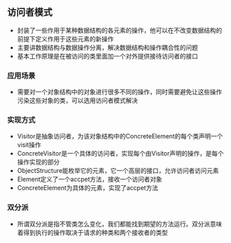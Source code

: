 ## 访问者模式

-   封装了一些作用于某种数据结构的各元素的操作，他可以在不改变数据结构的前提下定义作用于这些元素的新操作
-   主要讲数据结构与数据操作分离，解决数据结构和操作耦合性的问题
-   基本工作原理是在被访问的类里面加一个对外提供接待访问者的接口

### 应用场景

-   需要对一个对象结构中的对象进行很多不同的操作，同时需要避免让这些操作污染这些对象的类，可以选用访问者模式解决

### 实现方式

-   Visitor是抽象访问者，为该对象结构中的ConcreteElement的每个类声明一个visit操作
-   ConcreteVisitor是一个具体的访问者，实现每个由Visitor声明的操作，是每个操作实现的部分
-   ObjectStructure能枚举它的元素，它一个高层的接口，允许访问者访问元素
-   Element定义了一个accpet方法，接收一个访问者对象
-   ConcreteElement为具体的元素，实现了accpet方法

### 双分派

-   所谓双分派是指不管类怎么变化，我们都能找到期望的方法运行。双分派意味着得到执行的操作取决于请求的种类和两个接收者的类型